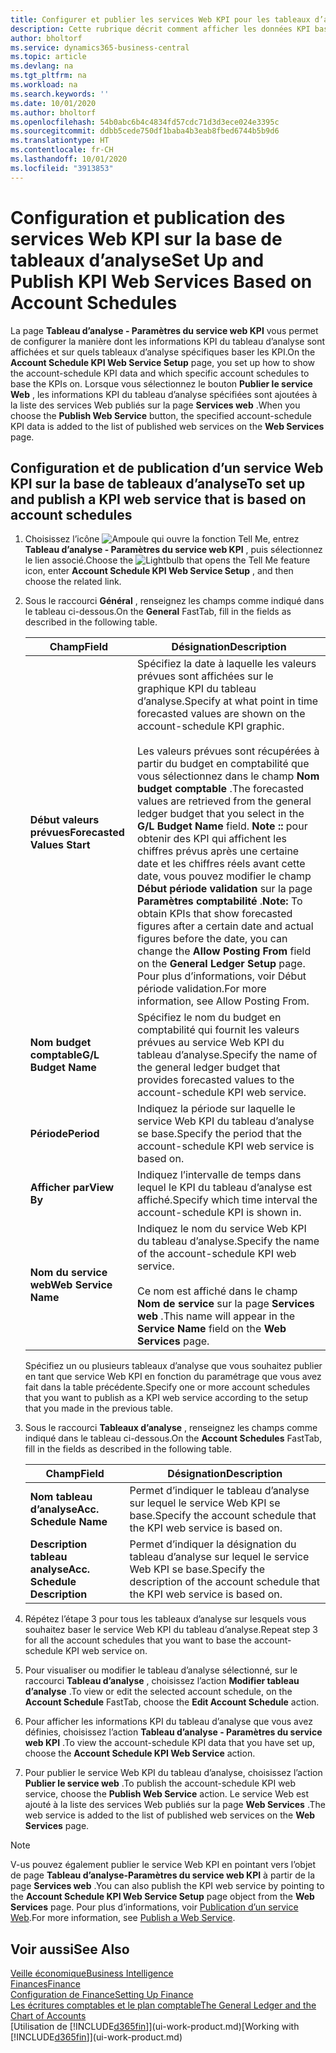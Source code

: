 ```yaml
---
title: Configurer et publier les services Web KPI pour les tableaux d’analyse | Microsoft Docs
description: Cette rubrique décrit comment afficher les données KPI basées sur des tableaux d’analyse spécifiques.
author: bholtorf
ms.service: dynamics365-business-central
ms.topic: article
ms.devlang: na
ms.tgt_pltfrm: na
ms.workload: na
ms.search.keywords: ''
ms.date: 10/01/2020
ms.author: bholtorf
ms.openlocfilehash: 54b0abc6b4c4834fd57cdc71d3d3ece024e3395c
ms.sourcegitcommit: ddbb5cede750df1baba4b3eab8fbed6744b5b9d6
ms.translationtype: HT
ms.contentlocale: fr-CH
ms.lasthandoff: 10/01/2020
ms.locfileid: "3913853"
---
```

# <a name="set-up-and-publish-kpi-web-services-based-on-account-schedules"></a><span data-ttu-id="c4877-103">Configuration et publication des services Web KPI sur la base de tableaux d’analyse</span><span class="sxs-lookup"><span data-stu-id="c4877-103">Set Up and Publish KPI Web Services Based on Account Schedules</span></span>
<span data-ttu-id="c4877-104">La page **Tableau d’analyse - Paramètres du service web KPI** vous permet de configurer la manière dont les informations KPI du tableau d’analyse sont affichées et sur quels tableaux d’analyse spécifiques baser les KPI.</span><span class="sxs-lookup"><span data-stu-id="c4877-104">On the **Account Schedule KPI Web Service Setup** page, you set up how to show the account-schedule KPI data and which specific account schedules to base the KPIs on.</span></span> <span data-ttu-id="c4877-105">Lorsque vous sélectionnez le bouton **Publier le service Web** , les informations KPI du tableau d’analyse spécifiées sont ajoutées à la liste des services Web publiés sur la page **Services web** .</span><span class="sxs-lookup"><span data-stu-id="c4877-105">When you choose the **Publish Web Service** button, the specified account-schedule KPI data is added to the list of published web services on the **Web Services** page.</span></span>  

## <a name="to-set-up-and-publish-a-kpi-web-service-that-is-based-on-account-schedules"></a><span data-ttu-id="c4877-106">Configuration et de publication d’un service Web KPI sur la base de tableaux d’analyse</span><span class="sxs-lookup"><span data-stu-id="c4877-106">To set up and publish a KPI web service that is based on account schedules</span></span>  
1.  <span data-ttu-id="c4877-107">Choisissez l’icône ![Ampoule qui ouvre la fonction Tell Me](media/ui-search/search_small.png "Dites-moi ce que vous voulez faire"), entrez **Tableau d’analyse - Paramètres du service web KPI** , puis sélectionnez le lien associé.</span><span class="sxs-lookup"><span data-stu-id="c4877-107">Choose the ![Lightbulb that opens the Tell Me feature](media/ui-search/search_small.png "Tell me what you want to do") icon, enter **Account Schedule KPI Web Service Setup** , and then choose the related link.</span></span>  
2.  <span data-ttu-id="c4877-108">Sous le raccourci **Général** , renseignez les champs comme indiqué dans le tableau ci-dessous.</span><span class="sxs-lookup"><span data-stu-id="c4877-108">On the **General** FastTab, fill in the fields as described in the following table.</span></span>  

    |<span data-ttu-id="c4877-109">Champ</span><span class="sxs-lookup"><span data-stu-id="c4877-109">Field</span></span>|<span data-ttu-id="c4877-110">Désignation</span><span class="sxs-lookup"><span data-stu-id="c4877-110">Description</span></span>|  
    |---------------------------------|---------------------------------------|  
    |<span data-ttu-id="c4877-111">**Début valeurs prévues**</span><span class="sxs-lookup"><span data-stu-id="c4877-111">**Forecasted Values Start**</span></span>|<span data-ttu-id="c4877-112">Spécifiez la date à laquelle les valeurs prévues sont affichées sur le graphique KPI du tableau d’analyse.</span><span class="sxs-lookup"><span data-stu-id="c4877-112">Specify at what point in time forecasted values are shown on the account-schedule KPI graphic.</span></span><br /><br /> <span data-ttu-id="c4877-113">Les valeurs prévues sont récupérées à partir du budget en comptabilité que vous sélectionnez dans le champ **Nom budget comptable** .</span><span class="sxs-lookup"><span data-stu-id="c4877-113">The forecasted values are retrieved from the general ledger budget that you select in the **G/L Budget Name** field.</span></span> <span data-ttu-id="c4877-114">**Note ::** pour obtenir des KPI qui affichent les chiffres prévus après une certaine date et les chiffres réels avant cette date, vous pouvez modifier le champ **Début période validation** sur la page **Paramètres comptabilité** .</span><span class="sxs-lookup"><span data-stu-id="c4877-114">**Note:**  To obtain KPIs that show forecasted figures after a certain date and actual figures before the date, you can change the **Allow Posting From** field on the **General Ledger Setup** page.</span></span> <span data-ttu-id="c4877-115">Pour plus d’informations, voir Début période validation.</span><span class="sxs-lookup"><span data-stu-id="c4877-115">For more information, see Allow Posting From.</span></span>|  
    |<span data-ttu-id="c4877-116">**Nom budget comptable**</span><span class="sxs-lookup"><span data-stu-id="c4877-116">**G/L Budget Name**</span></span>|<span data-ttu-id="c4877-117">Spécifiez le nom du budget en comptabilité qui fournit les valeurs prévues au service Web KPI du tableau d’analyse.</span><span class="sxs-lookup"><span data-stu-id="c4877-117">Specify the name of the general ledger budget that provides forecasted values to the account-schedule KPI web service.</span></span>|  
    |<span data-ttu-id="c4877-118">**Période**</span><span class="sxs-lookup"><span data-stu-id="c4877-118">**Period**</span></span>|<span data-ttu-id="c4877-119">Indiquez la période sur laquelle le service Web KPI du tableau d’analyse se base.</span><span class="sxs-lookup"><span data-stu-id="c4877-119">Specify the period that the account-schedule KPI web service is based on.</span></span>|  
    |<span data-ttu-id="c4877-120">**Afficher par**</span><span class="sxs-lookup"><span data-stu-id="c4877-120">**View By**</span></span>|<span data-ttu-id="c4877-121">Indiquez l’intervalle de temps dans lequel le KPI du tableau d’analyse est affiché.</span><span class="sxs-lookup"><span data-stu-id="c4877-121">Specify which time interval the account-schedule KPI is shown in.</span></span>|  
    |<span data-ttu-id="c4877-122">**Nom du service web**</span><span class="sxs-lookup"><span data-stu-id="c4877-122">**Web Service Name**</span></span>|<span data-ttu-id="c4877-123">Indiquez le nom du service Web KPI du tableau d’analyse.</span><span class="sxs-lookup"><span data-stu-id="c4877-123">Specify the name of the account-schedule KPI web service.</span></span><br /><br /> <span data-ttu-id="c4877-124">Ce nom est affiché dans le champ **Nom de service** sur la page **Services web** .</span><span class="sxs-lookup"><span data-stu-id="c4877-124">This name will appear in the **Service Name** field on the **Web Services** page.</span></span>|  

    <span data-ttu-id="c4877-125">Spécifiez un ou plusieurs tableaux d’analyse que vous souhaitez publier en tant que service Web KPI en fonction du paramétrage que vous avez fait dans la table précédente.</span><span class="sxs-lookup"><span data-stu-id="c4877-125">Specify one or more account schedules that you want to publish as a KPI web service according to the setup that you made in the previous table.</span></span>  

3.  <span data-ttu-id="c4877-126">Sous le raccourci **Tableaux d’analyse** , renseignez les champs comme indiqué dans le tableau ci-dessous.</span><span class="sxs-lookup"><span data-stu-id="c4877-126">On the **Account Schedules** FastTab, fill in the fields as described in the following table.</span></span>  

    |<span data-ttu-id="c4877-127">Champ</span><span class="sxs-lookup"><span data-stu-id="c4877-127">Field</span></span>|<span data-ttu-id="c4877-128">Désignation</span><span class="sxs-lookup"><span data-stu-id="c4877-128">Description</span></span>|  
    |---------------------------------|---------------------------------------|  
    |<span data-ttu-id="c4877-129">**Nom tableau d’analyse**</span><span class="sxs-lookup"><span data-stu-id="c4877-129">**Acc. Schedule Name**</span></span>|<span data-ttu-id="c4877-130">Permet d’indiquer le tableau d’analyse sur lequel le service Web KPI se base.</span><span class="sxs-lookup"><span data-stu-id="c4877-130">Specify the account schedule that the KPI web service is based on.</span></span>|  
    |<span data-ttu-id="c4877-131">**Description tableau analyse**</span><span class="sxs-lookup"><span data-stu-id="c4877-131">**Acc. Schedule Description**</span></span>|<span data-ttu-id="c4877-132">Permet d’indiquer la désignation du tableau d’analyse sur lequel le service Web KPI se base.</span><span class="sxs-lookup"><span data-stu-id="c4877-132">Specify the description of the account schedule that the KPI web service is based on.</span></span>|  

4.  <span data-ttu-id="c4877-133">Répétez l’étape 3 pour tous les tableaux d’analyse sur lesquels vous souhaitez baser le service Web KPI du tableau d’analyse.</span><span class="sxs-lookup"><span data-stu-id="c4877-133">Repeat step 3 for all the account schedules that you want to base the account-schedule KPI web service on.</span></span>  
5.  <span data-ttu-id="c4877-134">Pour visualiser ou modifier le tableau d’analyse sélectionné, sur le raccourci **Tableau d’analyse** , choisissez l’action **Modifier tableau d’analyse** .</span><span class="sxs-lookup"><span data-stu-id="c4877-134">To view or edit the selected account schedule, on the **Account Schedule** FastTab, choose the **Edit Account Schedule** action.</span></span>  
6.  <span data-ttu-id="c4877-135">Pour afficher les informations KPI du tableau d’analyse que vous avez définies, choisissez l’action **Tableau d’analyse - Paramètres du service web KPI** .</span><span class="sxs-lookup"><span data-stu-id="c4877-135">To view the account-schedule KPI data that you have set up, choose the **Account Schedule KPI Web Service** action.</span></span>  
7.  <span data-ttu-id="c4877-136">Pour publier le service Web KPI du tableau d’analyse, choisissez l’action **Publier le service web** .</span><span class="sxs-lookup"><span data-stu-id="c4877-136">To publish the account-schedule KPI web service, choose the **Publish Web Service** action.</span></span> <span data-ttu-id="c4877-137">Le service Web est ajouté à la liste des services Web publiés sur la page **Web Services** .</span><span class="sxs-lookup"><span data-stu-id="c4877-137">The web service is added to the list of published web services on the **Web Services** page.</span></span>  

> [!NOTE]  
>  <span data-ttu-id="c4877-138">V-us pouvez également publier le service Web KPI en pointant vers l’objet de page **Tableau d’analyse-Paramètres du service web KPI** à partir de la page **Services web** .</span><span class="sxs-lookup"><span data-stu-id="c4877-138">You can also publish the KPI web service by pointing to the **Account Schedule KPI Web Service Setup** page object from the **Web Services** page.</span></span> <span data-ttu-id="c4877-139">Pour plus d’informations, voir [Publication d’un service Web](across-how-publish-web-service.md).</span><span class="sxs-lookup"><span data-stu-id="c4877-139">For more information, see [Publish a Web Service](across-how-publish-web-service.md).</span></span>  

## <a name="see-also"></a><span data-ttu-id="c4877-140">Voir aussi</span><span class="sxs-lookup"><span data-stu-id="c4877-140">See Also</span></span>  
[<span data-ttu-id="c4877-141">Veille économique</span><span class="sxs-lookup"><span data-stu-id="c4877-141">Business Intelligence</span></span>](bi.md)  
[<span data-ttu-id="c4877-142">Finances</span><span class="sxs-lookup"><span data-stu-id="c4877-142">Finance</span></span>](finance.md)  
[<span data-ttu-id="c4877-143">Configuration de Finance</span><span class="sxs-lookup"><span data-stu-id="c4877-143">Setting Up Finance</span></span>](finance-setup-finance.md)  
[<span data-ttu-id="c4877-144">Les écritures comptables et le plan comptable</span><span class="sxs-lookup"><span data-stu-id="c4877-144">The General Ledger and the Chart of Accounts</span></span>](finance-general-ledger.md)  
<span data-ttu-id="c4877-145">[Utilisation de [!INCLUDE[d365fin](includes/d365fin_md.md)]](ui-work-product.md)</span><span class="sxs-lookup"><span data-stu-id="c4877-145">[Working with [!INCLUDE[d365fin](includes/d365fin_md.md)]](ui-work-product.md)</span></span>
